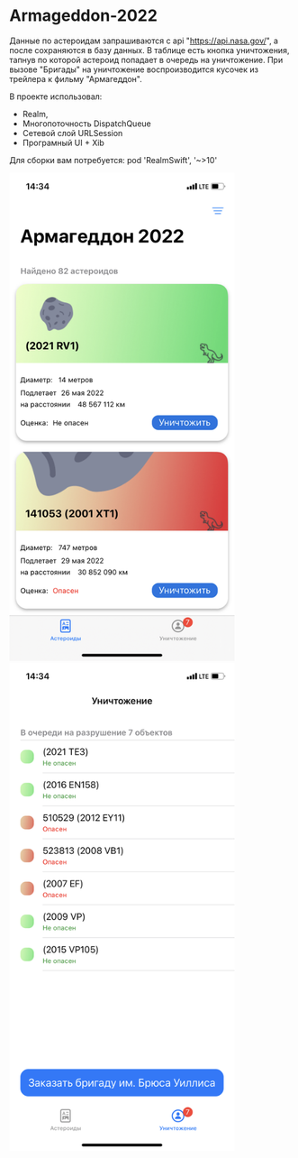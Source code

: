 # Armageddon-2022

Данные по астероидам запрашиваются с api "https://api.nasa.gov/", а после сохраняются в базу данных.
В таблице есть кнопка уничтожения, тапнув по которой астероид попадает в очередь на уничтожение. 
При вызове "Бригады" на уничтожение воспроизводится кусочек из трейлера к фильму "Армагеддон".

В проекте использовал: 
- Realm, 
- Многопоточность DispatchQueue
- Сетевой слой URLSession
- Програмный UI + Xib

Для сборки вам потребуется: 
pod 'RealmSwift', '~>10'

<img src="image/IMG_4311.PNG" width="400" > <img src="image/IMG_4312.PNG" width="400" >
